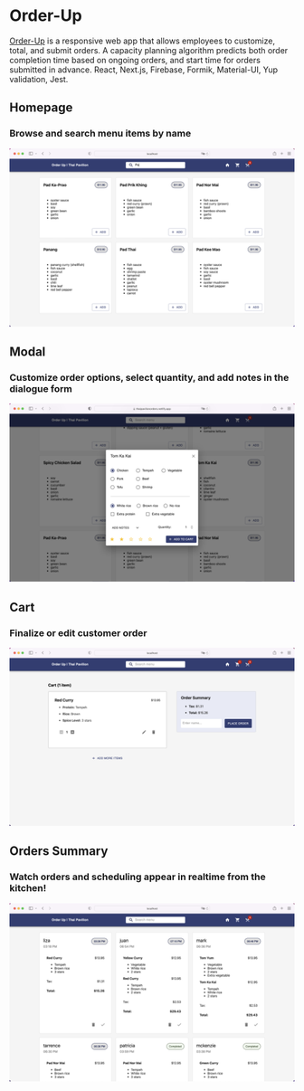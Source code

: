 # Order-Up

[Order-Up](https://thaipavilionorders.netlify.app/) is a responsive web app that allows employees to customize, total, and submit orders. A capacity planning algorithm predicts both order completion time based on ongoing orders, and start time for orders submitted in advance. React, Next.js, Firebase, Formik, Material-UI, Yup validation, Jest.

## Homepage
### Browse and search menu items by name 

<img src="assets/1.png">



## Modal
### Customize order options, select quantity, and add notes in the dialogue form 

<img src="assets/2.png">


## Cart
### Finalize or edit customer order 
<img src="assets/3.png">

## Orders Summary
### Watch orders and scheduling appear in realtime from the kitchen! 
<img src="assets/4.png">

